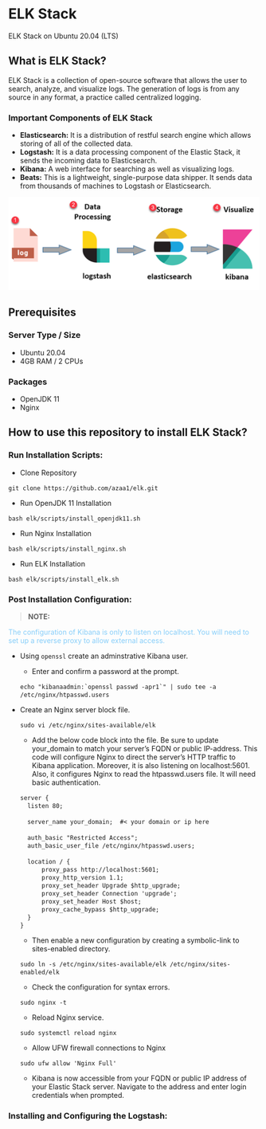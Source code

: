 # ELK Stack
ELK Stack on Ubuntu 20.04 (LTS)

## What is ELK Stack? 
ELK Stack is a collection of open-source software that allows the user to search, analyze, and visualize logs. The generation of logs is from any source in any format, a practice called centralized logging.

### Important Components of ELK Stack

- **Elasticsearch:** It is a distribution of restful search engine which allows storing of all of the collected data.
- **Logstash:** It is a data processing component of the Elastic Stack, it sends the incoming data to Elasticsearch.
- **Kibana:** A web interface for searching as well as visualizing logs.
- **Beats:** This is a lightweight, single-purpose data shipper. It sends data from thousands of machines to Logstash or Elasticsearch.

<p align="center">
  <img src="images/elk.png" width="600" title="elk">
</p>

## Prerequisites
### Server Type / Size
- Ubuntu 20.04 
- 4GB RAM / 2 CPUs

### Packages
- OpenJDK 11
- Nginx

## How to use this repository to install ELK Stack? 

### Run Installation Scripts: 

- Clone Repository
```
git clone https://github.com/azaa1/elk.git
```

- Run OpenJDK 11 Installation
```
bash elk/scripts/install_openjdk11.sh 
```

- Run Nginx Installation
```
bash elk/scripts/install_nginx.sh 
```

- Run ELK Installation
```
bash elk/scripts/install_elk.sh
```

### Post Installation Configuration:
> **NOTE:**
<span style="color:LightSkyBlue ;">
    The configuration of Kibana is only to listen on localhost. You will need to set up a reverse proxy to allow external access.
</span>

- Using ``openssl`` create an adminstrative Kibana user.

  - Enter and confirm a password at the prompt.

  ```
  echo "kibanaadmin:`openssl passwd -apr1`" | sudo tee -a /etc/nginx/htpasswd.users
  ```  

- Create an Nginx server block file.
  ```
  sudo vi /etc/nginx/sites-available/elk
  ```

  - Add the below code block into the file. Be sure to update your_domain to match your server’s FQDN or public IP-address. This code will configure Nginx to direct the server’s HTTP traffic to Kibana application. Moreover, it is also listening on localhost:5601. Also, it configures Nginx to read the htpasswd.users file. It will need basic authentication.
  ```
  server {
    listen 80;

    server_name your_domain;  #< your domain or ip here

    auth_basic "Restricted Access";
    auth_basic_user_file /etc/nginx/htpasswd.users;

    location / {
        proxy_pass http://localhost:5601;
        proxy_http_version 1.1;
        proxy_set_header Upgrade $http_upgrade;
        proxy_set_header Connection 'upgrade';
        proxy_set_header Host $host;
        proxy_cache_bypass $http_upgrade;
    }
  }
  ```

  - Then enable a new configuration by creating a symbolic-link to sites-enabled directory.
  ```
  sudo ln -s /etc/nginx/sites-available/elk /etc/nginx/sites-enabled/elk
  ```

  - Check the configuration for syntax errors.
  ```
  sudo nginx -t
  ```

  - Reload Nginx service.
  ```
  sudo systemctl reload nginx
  ```

  - Allow UFW firewall connections to Nginx
  ```
  sudo ufw allow 'Nginx Full'
  ```

  -  Kibana is now accessible from your FQDN or public IP address of your Elastic Stack server. Navigate to the address and enter login credentials when prompted.

### Installing and Configuring the Logstash: